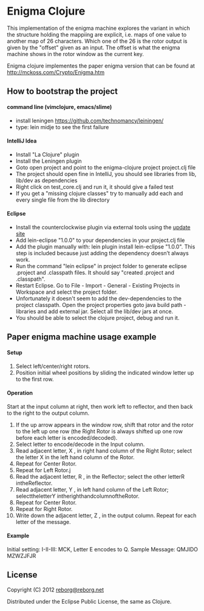 # Enigma Clojure

This implementation of the enigma machine explores the variant in which the structure holding the mappiing are explicit, i.e. maps of one value to another map of 26 characters. Which one of the 26 is the rotor output is given by the "offset" given as an input. The offset is what the enigma machine shows in the rotor window as the current key.

Enigma clojure implementes the paper enigma version that can be found at http://mckoss.com/Crypto/Enigma.htm

## How to bootstrap the project

#### command line (vimclojure, emacs/slime)
* install leningen https://github.com/technomancy/leiningen/
* type: lein midje to see the first failure

#### IntelliJ Idea
* Install "La Clojure" plugin
* Install the Leningen plugin
* Goto open project and point to the enigma-clojure project project.clj file
* The project should open fine in IntelliJ, you should see libraries from lib, lib/dev as dependencies
* Right click on test\_core.clj and run it, it should give a failed test
* If you get a "missing clojure classes" try to manually add each and every single file from the lib directory

#### Eclipse

* Install the counterclockwise plugin via external tools using the [update site](http://ccw.cgrand.net/updatesite)
* Add lein-eclipse "1.0.0" to your dependencies in your project.clj file
* Add the plugin manually with: lein plugin install lein-eclipse "1.0.0". This step is included because just adding the dependency doesn’t always work.
* Run the command "lein eclipse" in project folder to generate eclipse .project and .classpath files. It should say "created .project and .classpath".
* Restart Eclipse. Go to File - Import - General - Existing Projects in Workspace and select the project folder. 
* Unfortunately it doesn't seem to add the dev-dependencies to the project classpath. Open the project properties goto java build path - libraries and add external jar. Select all the lib/dev jars at once. 
* You should be able to select the clojure project, debug and run it.

## Paper enigma machine usage example

#### Setup
1. Select left/center/right rotors.
2. Position initial wheel positions by sliding the indicated window letter up to the first row.

#### Operation
Start at the input column at right, then work left to reflector, and then back to the right to the output column.

1. If the up arrow appears in the window row, shift that rotor and the rotor to the left up one row (the Right Rotor is always shifted up one row before each letter is encoded/decoded).
2. Select letter to encode/decode in the Input column.
3. Read adjacent letter, X , in right hand column of the Right Rotor; select the letter X in the left hand column of the Rotor.
4. Repeat for Center Rotor.
5. Repeat for Left Rotor.j
6. Read the adjacent letter, R , in the Reflector; select the other letterR intheReflector.
7. Read adjacent letter, Y , in left hand column of the Left Rotor; selecttheletterY intherighthandcolumnoftheRotor.
8. Repeat for Center Rotor.
9. Repeat for Right Rotor.
10. Write down the adjacent letter, Z , in the output column. Repeat for each letter of the message.

#### Example
Initial setting: I-II-III: MCK, Letter E encodes to Q. Sample Message: QMJIDO MZWZJFJR

## License

Copyright (C) 2012 reborg@reborg.net

Distributed under the Eclipse Public License, the same as Clojure.
